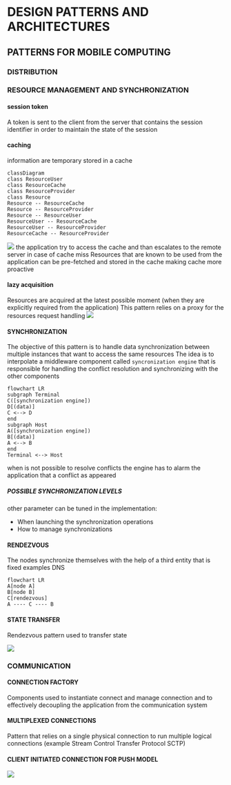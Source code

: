 # DESIGN PATTERNS AND ARCHITECTURES

## PATTERNS FOR MOBILE COMPUTING 

### DISTRIBUTION
### RESOURCE MANAGEMENT AND SYNCHRONIZATION
#### session token
A token is sent to the client from the server that contains the session identifier in order to maintain the state of the session
#### caching
information are temporary stored in a cache 
```mermaid
classDiagram
class ResourceUser
class ResourceCache
class ResourceProvider
class Resource
Resource -- ResourceCache
Resource -- ResourceProvider
Resource -- ResourceUser
ResourceUser -- ResourceCache
ResourceUser -- ResourceProvider
ResourceCache -- ResourceProvider
```
![](Pasted%20image%2020240502141940.png)
the application try to access the cache and than escalates to the remote server in case of cache miss
Resources that are known to be used from the application can be pre-fetched and stored in the cache making cache more proactive 
#### lazy acquisition

Resources are acquired at the latest possible moment (when they are explicitly required from the application) This pattern relies on a proxy for the resources request handling
![](Pasted%20image%2020240502143314.png)
#### SYNCHRONIZATION

The objective of this pattern is to handle data synchronization between multiple instances that want to access the same resources
The idea is to interpolate a middleware component called `syncronization engine` that is responsible for handling the conflict resolution and synchronizing with the other components

```mermaid
flowchart LR
subgraph Terminal
C([synchronization engine])
D[(data)]
C <--> D
end
subgraph Host
A([synchronization engine])
B[(data)]
A <--> B
end
Terminal <--> Host
```

when is not possible to resolve conflicts the engine has to alarm the application that a conflict as appeared

##### POSSIBLE SYNCHRONIZATION LEVELS


other parameter can be tuned in the implementation:

- When launching the synchronization operations
- How to manage synchronizations
#### RENDEZVOUS

The nodes synchronize themselves with the help of a third entity that is fixed examples DNS

```mermaid
flowchart LR
A[node A]
B[node B]
C[rendezvous]
A ---- C ---- B
```

#### STATE TRANSFER

Rendezvous pattern used to transfer state

![](Pasted%20image%2020240502154240.png)
### COMMUNICATION

#### CONNECTION FACTORY

Components used to instantiate connect and manage connection and to effectively decoupling the application from the communication system 

#### MULTIPLEXED CONNECTIONS

Pattern that relies on a single physical connection to run multiple logical connections (example Stream Control Transfer Protocol SCTP)

#### CLIENT INITIATED CONNECTION FOR PUSH MODEL

![](Pasted%20image%2020240502160828.png)



